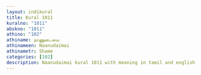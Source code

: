```yaml
---
layout: indikural
title: Kural 1011
kuralno: "1011"
abskno: "1011"
athino: "102"
athiname: நாணுடைமை
athinameen: Naanudaimai
athinametr: Shame
categories: [102]
description: Naanudaimai kural 1011 with meaning in tamil and english 
---
```


